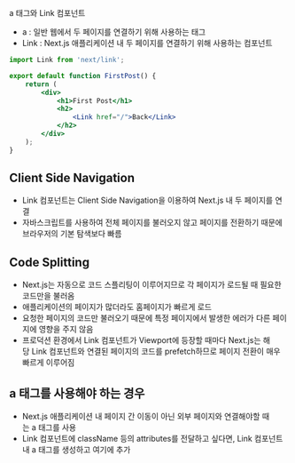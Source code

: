 a 태그와 Link 컴포넌트

- a : 일반 웹에서 두 페이지를 연결하기 위해 사용하는 태그
-   Link : Next.js 애플리케이션 내 두 페이지를 연결하기 위해 사용하는 컴포넌트

```jsx
import Link from 'next/link';

export default function FirstPost() {
	return (
		<div>
			<h1>First Post</h1>
			<h2>
				<Link href="/">Back</Link>
			</h2>
		</div>
	);
}
```

## Client Side Navigation

-   Link 컴포넌트는 Client Side Navigation을 이용하여 Next.js 내 두 페이지를 연결
-   자바스크립트를 사용하여 전체 페이지를 불러오지 않고 페이지를 전환하기 때문에 브라우저의 기본 탐색보다 빠름

## Code Splitting

-   Next.js는 자동으로 코드 스플리팅이 이루어지므로 각 페이지가 로드될 때 필요한 코드만을 불러옴
-   애플리케이션의 페이지가 많더라도 홈페이지가 빠르게 로드
-   요청한 페이지의 코드만 불러오기 때문에 특정 페이지에서 발생한 에러가 다른 페이지에 영향을 주지 않음
-   프로덕션 환경에서 Link 컴포넌트가 Viewport에 등장할 때마다 Next.js는 해당 Link 컴포넌트와 연결된 페이지의 코드를 prefetch하므로 페이지 전환이 매우 빠르게 이루어짐

## a 태그를 사용해야 하는 경우

-   Next.js 애플리케이션 내 페이지 간 이동이 아닌 외부 페이지와 연결해야할 때는 a 태그를 사용
-   Link 컴포넌트에 className 등의 attributes를 전달하고 싶다면, Link 컴포넌트 내 a 태그를 생성하고 여기에 추가